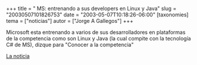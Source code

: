 +++
title = "  MS: entrenando a sus developers en Linux y Java"
slug = "20030507101826753"
date = "2003-05-07T10:18:26-06:00"
[taxonomies]
tema = ["noticias"]
autor = ["Jorge A Gallegos"]
+++

Microsoft esta entrenando a varios de sus desarrolladores en plataformas
de la competencia como son Linux y Java (la cual compite con la
tecnología C# de MS), dizque para "Conocer a la competencia"

[La noticia](http://www.vnunet.com/News/1140635)
